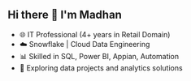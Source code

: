 ## Hi there 👋 I'm Madhan

- 🌐 IT Professional (4+ years in Retail Domain)
- ☁️ Snowflake | Cloud Data Engineering
- 📊 Skilled in SQL, Power BI, Appian, Automation
- 💼 Exploring data projects and analytics solutions
